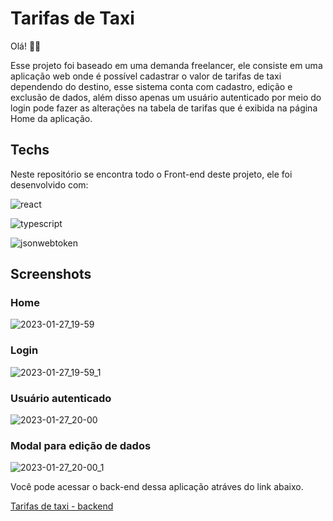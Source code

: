 # Tarifas de Taxi

Olá! 🧑‍💻

Esse projeto foi baseado em uma demanda freelancer, ele consiste em uma aplicação web onde é possível cadastrar o valor de tarifas de taxi dependendo do destino, esse sistema conta com cadastro, edição e exclusão de dados, além disso apenas um usuário autenticado por meio do login pode fazer as alterações na tabela de tarifas que é exibida na página Home da aplicação.

## Techs
Neste repositório se encontra todo o Front-end deste projeto, ele foi desenvolvido com:

![react](https://img.shields.io/badge/React-20232A?style=for-the-badge&logo=react&logoColor=61DAFB)

![typescript](https://img.shields.io/badge/TypeScript-007ACC?style=for-the-badge&logo=typescript&logoColor=white)

![jsonwebtoken](https://img.shields.io/badge/json%20web%20tokens-323330?style=for-the-badge&logo=json-web-tokens&logoColor=pink)

## Screenshots

### Home
![2023-01-27_19-59](https://user-images.githubusercontent.com/60331328/215222168-c20b5ba8-aa3e-48cc-af68-a630b4bd67ad.png)

### Login
![2023-01-27_19-59_1](https://user-images.githubusercontent.com/60331328/215222170-48a05ea0-1d12-4bfa-894b-2f17417ef0cf.png)

### Usuário autenticado
![2023-01-27_20-00](https://user-images.githubusercontent.com/60331328/215222171-d534f9db-021d-4652-8154-d0ec94114290.png)

### Modal para edição de dados
![2023-01-27_20-00_1](https://user-images.githubusercontent.com/60331328/215222173-5c174a6c-8b6f-4bb5-bf3d-4475fe0ec3c5.png)

Você pode acessar o back-end dessa aplicação atráves do link abaixo.

[Tarifas de taxi - backend](https://github.com/Julio-Norberto/tarifas-de-taxi-backend)

